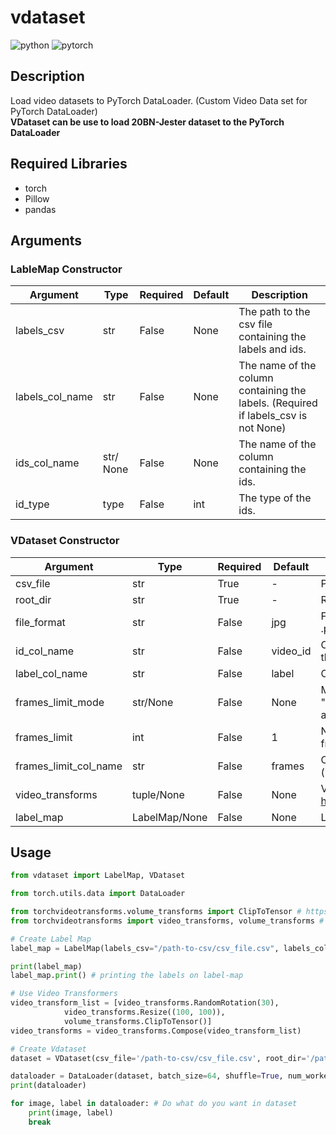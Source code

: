 # vdataset

![python](https://img.shields.io/static/v1?logo=python&labelColor=3776AB&color=ffffff&logoColor=ffffff&style=flat-square&label=%20&message=Python3)
![pytorch](https://img.shields.io/static/v1?logo=pytorch&labelColor=EE4C2C&color=ffffff&logoColor=ffffff&style=flat-square&label=%20&message=Pytorch)

## Description

Load video datasets to PyTorch DataLoader. (Custom Video Data set for PyTorch DataLoader)
</br>
**VDataset can be use to load 20BN-Jester dataset to the PyTorch DataLoader**

## Required Libraries

- torch
- Pillow
- pandas

## Arguments

### LableMap Constructor

| Argument        | Type      | Required | Default | Description                                                                        |
| --------------- | --------- | -------- | ------- | ---------------------------------------------------------------------------------- |
| labels_csv      | str       | False    | None    | The path to the csv file containing the labels and ids.                            |
| labels_col_name | str       | False    | None    | The name of the column containing the labels. (Required if labels_csv is not None) |
| ids_col_name    | str/ None | False    | None    | The name of the column containing the ids.                                         |
| id_type         | type      | False    | int     | The type of the ids.                                                               |

### VDataset Constructor

| Argument              | Type          | Required | Default  | Description                                                                                          |
| --------------------- | ------------- | -------- | -------- | ---------------------------------------------------------------------------------------------------- |
| csv_file              | str           | True     | -        | Path to .csv file                                                                                    |
| root_dir              | str           | True     | -        | Root Directory of the video dataset                                                                  |
| file_format           | str           | False    | jpg      | File type of the frame images (ex: .jpg, .jpeg, .png)                                                |
| id_col_name           | str           | False    | video_id | Column name, where id/name of the video on the .csv file                                             |
| label_col_name        | str           | False    | label    | Column name, where label is on the .csv file                                                         |
| frames_limit_mode     | str/None      | False    | None     | Mode of the frame count detection ("manual", "csv" or else it auto detects all the frames available) |
| frames_limit          | int           | False    | 1        | Number of frames in a video (required if frames_count_mode set to "manual")                          |
| frames_limit_col_name | str           | False    | frames   | Column name, where label is on the .csv file (required if frames_count_mode set to "csv")            |
| video_transforms      | tuple/None    | False    | None     | Video Transforms (Refer: <https://github.com/hassony2/torch_videovision>)                            |
| label_map             | LabelMap/None | False    | None     | Label Map of the Dataset                                                                             |

## Usage

```python
from vdataset import LabelMap, VDataset

from torch.utils.data import DataLoader

from torchvideotransforms.volume_transforms import ClipToTensor # https://github.com/hassony2/torch_videovision
from torchvideotransforms import video_transforms, volume_transforms # https://github.com/hassony2/torch_videovision

# Create Label Map
label_map = LabelMap(labels_csv="/path-to-csv/csv_file.csv", labels_col_name="label") 

print(label_map)
label_map.print() # printing the labels on label-map

# Use Video Transformers
video_transform_list = [video_transforms.RandomRotation(30),
            video_transforms.Resize((100, 100)),
            volume_transforms.ClipToTensor()]
video_transforms = video_transforms.Compose(video_transform_list)

# Create Vdataset
dataset = VDataset(csv_file='/path-to-csv/csv_file.csv', root_dir='/path-to-root/', video_transforms=video_transforms, label_map=label_map)

dataloader = DataLoader(dataset, batch_size=64, shuffle=True, num_workers=2, pin_memory=True)
print(dataloader)

for image, label in dataloader: # Do what do you want in dataset
    print(image, label)
    break

```

